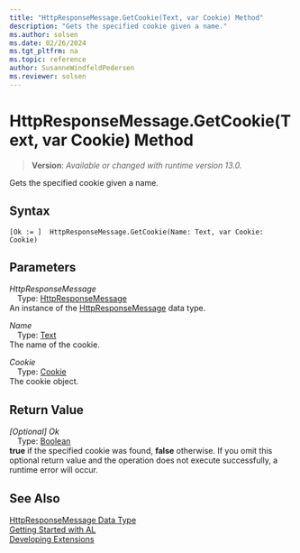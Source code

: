 ```yaml
---
title: "HttpResponseMessage.GetCookie(Text, var Cookie) Method"
description: "Gets the specified cookie given a name."
ms.author: solsen
ms.date: 02/26/2024
ms.tgt_pltfrm: na
ms.topic: reference
author: SusanneWindfeldPedersen
ms.reviewer: solsen
---
```

[//]: # (START>DO_NOT_EDIT)
[//]: # (IMPORTANT:Do not edit any of the content between here and the END>DO_NOT_EDIT.)
[//]: # (Any modifications should be made in the .xml files in the ModernDev repo.)
# HttpResponseMessage.GetCookie(Text, var Cookie) Method
> **Version**: _Available or changed with runtime version 13.0._

Gets the specified cookie given a name.


## Syntax
```AL
[Ok := ]  HttpResponseMessage.GetCookie(Name: Text, var Cookie: Cookie)
```
## Parameters
*HttpResponseMessage*  
&emsp;Type: [HttpResponseMessage](httpresponsemessage-data-type.md)  
An instance of the [HttpResponseMessage](httpresponsemessage-data-type.md) data type.  

*Name*  
&emsp;Type: [Text](../text/text-data-type.md)  
The name of the cookie.  

*Cookie*  
&emsp;Type: [Cookie](../cookie/cookie-data-type.md)  
The cookie object.  


## Return Value
*[Optional] Ok*  
&emsp;Type: [Boolean](../boolean/boolean-data-type.md)  
**true** if the specified cookie was found, **false** otherwise. If you omit this optional return value and the operation does not execute successfully, a runtime error will occur.  


[//]: # (IMPORTANT: END>DO_NOT_EDIT)
## See Also
[HttpResponseMessage Data Type](httpresponsemessage-data-type.md)  
[Getting Started with AL](../../devenv-get-started.md)  
[Developing Extensions](../../devenv-dev-overview.md)